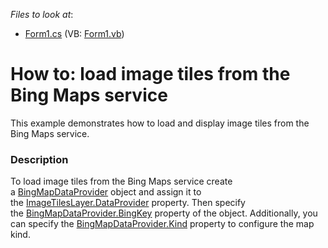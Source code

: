<!-- default file list -->
*Files to look at*:

* [Form1.cs](./CS/MapControl_BingMapsDataProvider/Form1.cs) (VB: [Form1.vb](./VB/MapControl_BingMapsDataProvider/Form1.vb))
<!-- default file list end -->
# How to: load image tiles from the Bing Maps service


This example demonstrates how to load and display image tiles from the Bing Maps service.


<h3>Description</h3>

To load image tiles from the Bing Maps service create a&nbsp;<a href="https://documentation.devexpress.com/#windowsforms/clsDevExpressXtraMapBingMapDataProvidertopic">BingMapDataProvider</a> object and assign it to the&nbsp;<a href="https://documentation.devexpress.com/#WindowsForms/DevExpressXtraMapImageTilesLayer_DataProvidertopic">ImageTilesLayer.DataProvider</a> property. Then specify the&nbsp;<a href="https://documentation.devexpress.com/#windowsforms/DevExpressXtraMapBingMapDataProvider_BingKeytopic">BingMapDataProvider.BingKey</a> property of the object. Additionally, you can specify the&nbsp;<a href="https://documentation.devexpress.com/#windowsforms/DevExpressXtraMapBingMapDataProvider_Kindtopic">BingMapDataProvider.Kind</a> property to configure the map kind.

<br/>


